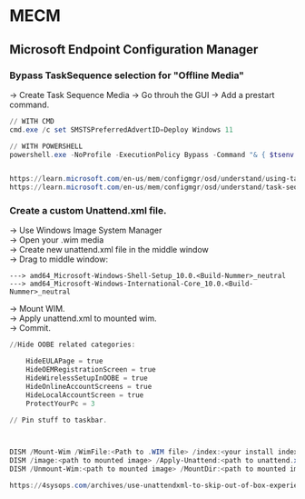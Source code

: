# MECM
## Microsoft Endpoint Configuration Manager

### Bypass TaskSequence selection for "Offline Media"
-> Create Task Sequence Media
-> Go throuh the GUI
-> Add a prestart command.

```powershell
// WITH CMD
cmd.exe /c set SMSTSPreferredAdvertID=Deploy Windows 11

// WITH POWERSHELL
powershell.exe -NoProfile -ExecutionPolicy Bypass -Command "& { $tsenv = New-Object -COMObject Microsoft.SMS.TSEnvironment; $tsenv.Value('SMSTSPreferredAdvertID') = 'Deploy Windows 11' }"


https://learn.microsoft.com/en-us/mem/configmgr/osd/understand/using-task-sequence-variables
https://learn.microsoft.com/en-us/mem/configmgr/osd/understand/task-sequence-variables
```

### Create a custom Unattend.xml file.
-> Use Windows Image System Manager   
-> Open your .wim media   
-> Create new unattend.xml file in the middle window   
-> Drag to middle window:   
```
---> amd64_Microsoft-Windows-Shell-Setup_10.0.<Build-Nummer>_neutral   
---> amd64_Microsoft-Windows-International-Core_10.0.<Build-Nummer>_neutral   
```
-> Mount WIM.   
-> Apply unattend.xml to mounted wim.   
-> Commit.   

```powershell
//Hide OOBE related categories:

    HideEULAPage = true
    HideOEMRegistrationScreen = true
    HideWirelessSetupInOOBE = true
    HideOnlineAccountScreens = true
    HideLocalAccountScreen = true
	ProtectYourPc = 3 

// Pin stuff to taskbar.



DISM /Mount-Wim /WimFile:<Path to .WIM file> /index:<your install index> MountDir:<path to mount dir>
DISM /image:<path to mounted image> /Apply-Unattend:<path to unattend.xml>
DISM /Unmount-Wim:<path to mounted image> /MountDir:<path to mounted image> /Commit 

https://4sysops.com/archives/use-unattendxml-to-skip-out-of-box-experience-oobe-when-installing-windows-11/
```

